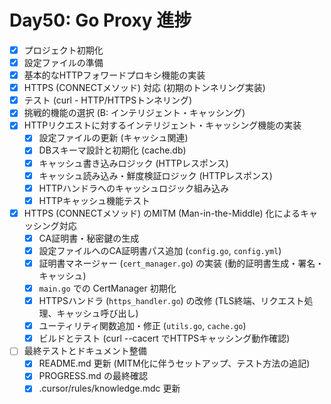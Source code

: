 # Day50: Go Proxy 進捗

- [x] プロジェクト初期化
- [x] 設定ファイルの準備
- [x] 基本的なHTTPフォワードプロキシ機能の実装
- [x] HTTPS (CONNECTメソッド) 対応 (初期のトンネリング実装)
- [x] テスト (curl - HTTP/HTTPSトンネリング)
- [x] 挑戦的機能の選択 (B: インテリジェント・キャッシング)
- [x] HTTPリクエストに対するインテリジェント・キャッシング機能の実装
  - [x] 設定ファイルの更新 (キャッシュ関連)
  - [x] DBスキーマ設計と初期化 (cache.db)
  - [x] キャッシュ書き込みロジック (HTTPレスポンス)
  - [x] キャッシュ読み込み・鮮度検証ロジック (HTTPレスポンス)
  - [x] HTTPハンドラへのキャッシュロジック組み込み
  - [x] HTTPキャッシュ機能テスト
- [x] HTTPS (CONNECTメソッド) のMITM (Man-in-the-Middle) 化によるキャッシング対応
  - [x] CA証明書・秘密鍵の生成
  - [x] 設定ファイルへのCA証明書パス追加 (`config.go`, `config.yml`)
  - [x] 証明書マネージャー (`cert_manager.go`) の実装 (動的証明書生成・署名・キャッシュ)
  - [x] `main.go` での CertManager 初期化
  - [x] HTTPSハンドラ (`https_handler.go`) の改修 (TLS終端、リクエスト処理、キャッシュ呼び出し)
  - [x] ユーティリティ関数追加・修正 (`utils.go`, `cache.go`)
  - [x] ビルドとテスト (curl --cacert でHTTPSキャッシング動作確認)
- [ ] 最終テストとドキュメント整備
  - [x] README.md 更新 (MITM化に伴うセットアップ、テスト方法の追記)
  - [x] PROGRESS.md の最終確認
  - [x] .cursor/rules/knowledge.mdc 更新
